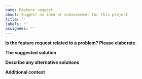 ```yaml
---
name: Feature request
about: Suggest an idea or enhancement for this project
title: ''
labels: ''
assignees: ''
---
```


<!-- NOTE: Remove any parts of the template not needed and fill in as needed. -->

**Is the feature request related to a problem? Please elaborate.**

<!-- A clear and concise description of what the problem is. -->

**The suggested solution**

<!-- A clear and concise description of the suggested solution. -->

**Describe any alternative solutions**

<!-- A clear and concise description of any alternative solutions or features considered. -->

**Additional context**

<!-- Add any other context or screenshots about the feature request here. -->
